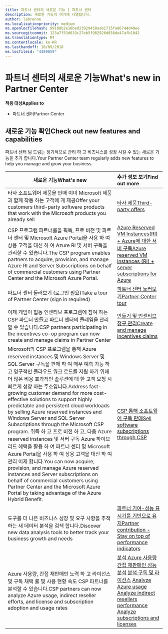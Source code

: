 ```yaml
---
title: 파트너 센터의 새로운 기능 | 파트너 센터
description: 새로운 기능이 여기에 나열됩니다.
author: labrenne
ms.localizationpriority: medium
ms.openlocfilehash: 99108b2e16bed23929450aab1715fa86744d49ee
ms.sourcegitcommit: 123a7f53d633c27eb5f982926d856de47afb1042
ms.translationtype: MT
ms.contentlocale: ko-KR
ms.lasthandoff: 10/09/2018
ms.locfileid: "4489859"
---
```

# <a name="whats-new-in-partner-center"></a><span data-ttu-id="c118a-103">파트너 센터의 새로운 기능</span><span class="sxs-lookup"><span data-stu-id="c118a-103">What's new in Partner Center</span></span>

**<span data-ttu-id="c118a-104">적용 대상</span><span class="sxs-lookup"><span data-stu-id="c118a-104">Applies to</span></span>**

-  <span data-ttu-id="c118a-105">파트너 센터</span><span class="sxs-lookup"><span data-stu-id="c118a-105">Partner Center</span></span>

## <a name="check-out-new-features-and-capabilities"></a><span data-ttu-id="c118a-106">새로운 기능 확인</span><span class="sxs-lookup"><span data-stu-id="c118a-106">Check out new features and capabilities</span></span> 

<span data-ttu-id="c118a-107">파트너 센터 팀 드림는 정기적으로 관리 하 고 비즈니스를 성장 시킬 수 있는 새로운 기능을 추가 합니다.</span><span class="sxs-lookup"><span data-stu-id="c118a-107">Your Partner Center team regularly adds new features to help you manage and grow your business.</span></span>


|**<span data-ttu-id="c118a-108">새로운 기능</span><span class="sxs-lookup"><span data-stu-id="c118a-108">What's new</span></span>**   |**<span data-ttu-id="c118a-109">추가 정보 보기</span><span class="sxs-lookup"><span data-stu-id="c118a-109">Find out more</span></span>**   |
|----------------------|:-----------------|
|<span data-ttu-id="c118a-110">타사 소프트웨어 제품을 판매 이미 Microsoft 제품과 함께 작동 하는 고객에 게 제공</span><span class="sxs-lookup"><span data-stu-id="c118a-110">Offer your customers third-party software products that work with the Microsoft products you already sell</span></span>   | [<span data-ttu-id="c118a-111">타사 제품</span><span class="sxs-lookup"><span data-stu-id="c118a-111">Third-party offers</span></span>](third-party-offers.md)|
|<span data-ttu-id="c118a-112">CSP 프로그램 파트너를을 획득, 프로 비전 및 파트너 센터 및 Microsoft Azure Portal을 사용 하 여 상용 고객을 대신 하 여 Azure RI 및 서버 구독을 관리할 수 있습니다.</span><span class="sxs-lookup"><span data-stu-id="c118a-112">The CSP program enables partners to acquire, provision, and manage Azure RI and Server Subscriptions on behalf of commercial customers using Partner Center and the Microsoft Azure Portal.</span></span>|[<span data-ttu-id="c118a-113">Azure Reserved VM Instances(RI) + Azure에 대한 서버 구독</span><span class="sxs-lookup"><span data-stu-id="c118a-113">Azure reserved VM instances (RI) + server subscriptions for Azure</span></span>](azure-ri-server-subscriptions.md)|
|<span data-ttu-id="c118a-114">파트너 센터 둘러보기 (로그인 필요)</span><span class="sxs-lookup"><span data-stu-id="c118a-114">Take a tour of Partner Center (sign in required)</span></span>|[<span data-ttu-id="c118a-115">파트너 센터 둘러보기</span><span class="sxs-lookup"><span data-stu-id="c118a-115">Partner Center tour</span></span>](https://partnercenter.microsoft.com/pcv/redirect?authenticate=true&redirect=%2Fdashboard%2Foverview)|
|<span data-ttu-id="c118a-116">이제 게임이 협동 인센티브 프로그램에 참여 하는 CSP 파트너 만들고 파트너 센터의 클레임을 관리할 수 있습니다.</span><span class="sxs-lookup"><span data-stu-id="c118a-116">CSP partners participating in the incentives co-op program can now create and manage claims in Partner Center</span></span>|[<span data-ttu-id="c118a-117">만들기 및 인센티브 청구 관리</span><span class="sxs-lookup"><span data-stu-id="c118a-117">Create and manage incentives claims</span></span>](create-incentives-claims.md)|
|<span data-ttu-id="c118a-118">Microsoft의 CSP 프로그램을 통해 Azure reserved instances 및 Windows Server 및 SQL Server 구독을 판매 하 여 매우 예측 가능 하 고 영구적인 클라우드 워크 로드를 지원 하기 위해 더 많은 비용 효과적인 솔루션에 대 한 고객 요청 시 빠르게 성장 하는 주소입니다.</span><span class="sxs-lookup"><span data-stu-id="c118a-118">Address fast-growing customer demand for more cost-effective solutions to support highly predictable and persistent cloud workloads by selling Azure reserved instances and Windows Server and SQL Server Subscriptions through the Microsoft CSP program.</span></span> <span data-ttu-id="c118a-119">취득 하 고 프로 비전 하 고, 다음 Azure reserved instances 및 서버 구독 Azure 하이브리드 혜택을 활용 하 여 파트너 센터 및 Microsoft Azure Portal을 사용 하 여 상용 고객을 대신 하 여 관리 이제 합니다.</span><span class="sxs-lookup"><span data-stu-id="c118a-119">You can now acquire, provision, and manage Azure reserved instances and Server subscriptions on behalf of commercial customers using Partner Center and the Microsoft Azure Portal by taking advantage of the Azure Hybrid Benefit.</span></span>|[<span data-ttu-id="c118a-120">CSP 통해 소프트웨어 구독 판매</span><span class="sxs-lookup"><span data-stu-id="c118a-120">Sell software subscriptions through CSP</span></span>](csp-software-subscriptions.md)|
|<span data-ttu-id="c118a-121">도구를 더 나은 비즈니스 성장 및 요구 사항을 추적 하는 새 데이터 분석을 검색 합니다.</span><span class="sxs-lookup"><span data-stu-id="c118a-121">Discover new data analysis tools to better track your business growth and needs</span></span>| [<span data-ttu-id="c118a-122">파트너 기여-성능 표시기를 기반으로 유지</span><span class="sxs-lookup"><span data-stu-id="c118a-122">Partner contribution - Stay on top of performance indicators</span></span>](partner-contributions.md)|
|<span data-ttu-id="c118a-123">Azure 사용량, 간접 재판매인 노력 하 고 라이선스 및 구독 채택 률 및 사용 현황 속도 CSP 파트너를 분석할 수 있습니다.</span><span class="sxs-lookup"><span data-stu-id="c118a-123">CSP partners can now analyze Azure usage, indirect reseller efforts, and license and subscription adoption and usage rates</span></span>|<span data-ttu-id="c118a-124">[분석 Azure 사용량](analyze-azure-usage.md) [간접 재판매인 성능 분석](Analyze-indirect-resellers.md) [분석 구독 및 라이선스](analyze-subscriptions-licenses.md)      </span><span class="sxs-lookup"><span data-stu-id="c118a-124">[Analyze Azure usage](analyze-azure-usage.md)  [Analyze indirect resellers performance](Analyze-indirect-resellers.md)    [Analyze subscriptions and licenses](analyze-subscriptions-licenses.md)</span></span>|

